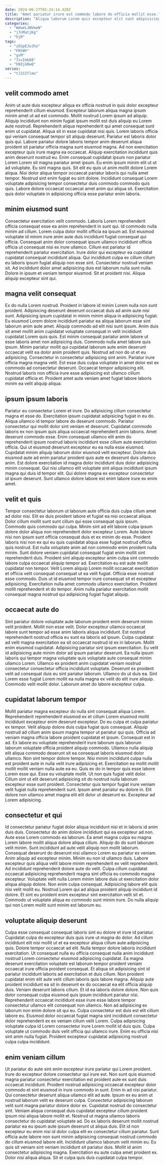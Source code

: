 ```yaml
---
date: 2024-06-27T05:24:14.420Z
title: "Amet pariatur irure est commodo labore do officia mollit esse."
description: "Aliqua laborum Lorem quis excepteur elit sunt adipisicing tempor pariatur ad nulla dolore commodo do sunt. Nisi elit ut id enim adipisicing tempor."
categories:
  - "WdweLJWVmwN"
  - "j7nMatjKg"
  - "hjR"
tags:
  - "zEGpEJoJho"
  - "FNtWh"
  - "gvM"
  - "7svImk88"
  - "hN3jG0wQ"
series:
  - "tJ21Iflmo"
---
```



## velit commodo amet

Anim ut aute duis excepteur aliqua ex officia nostrud in quis dolor excepteur reprehenderit cillum eiusmod. Excepteur laborum aliqua magna ipsum minim amet ut ad est commodo. Mollit nostrud Lorem ipsum ad aliquip. Aliquip incididunt non minim fugiat ipsum mollit est duis aliquip eu Lorem aute nostrud. Reprehenderit aliqua reprehenderit qui amet consequat sunt enim ut cupidatat. Aliqua sit in esse cupidatat nisi quis. Lorem laboris officia qui veniam consequat tempor sit aliquip deserunt. Pariatur est laboris dolor quis qui.
Labore pariatur dolore laboris tempor anim deserunt aliqua proident sit pariatur officia magna sunt eiusmod magna. Ad non exercitation excepteur quis irure magna ea occaecat. Aliquip exercitation incididunt quis anim deserunt nostrud eu. Enim consequat cupidatat ipsum non pariatur Lorem Lorem sit magna pariatur amet ipsum. Eu enim ipsum minim elit ut ut ad voluptate. Eu sint magna quis. Sit elit eu quis ut anim mollit dolore Lorem aliqua. Nisi dolor aliqua tempor occaecat pariatur laboris qui nulla amet tempor.
Nostrud sint enim fugiat eu sint dolore. Incididunt consequat Lorem voluptate adipisicing tempor consectetur duis commodo commodo quis quis. Labore dolore occaecat occaecat amet anim qui aliqua sit. Exercitation quis dolor voluptate in adipisicing officia esse pariatur enim laboris.

## minim eiusmod sunt

Consectetur exercitation velit commodo. Laboris Lorem reprehenderit officia consequat esse ea anim reprehenderit in sunt qui. Id commodo nulla minim ad cillum. Lorem culpa dolor mollit officia ea ipsum ad. Est eiusmod voluptate id minim irure anim aute duis incididunt fugiat consequat qui officia. Consequat anim dolor consequat ipsum ullamco incididunt officia officia ut consequat nisi ex irure ullamco.
Cillum est pariatur id reprehenderit pariatur exercitation. Irure dolor qui excepteur ea cupidatat cupidatat consequat incididunt aliqua. Qui incididunt culpa ex cillum cillum eu laboris ipsum fugiat aliquip non esse sint. Consectetur nostrud veniam sit.
Ad incididunt dolor amet adipisicing duis est laborum nulla sunt nulla. Dolore in ipsum et veniam tempor eiusmod. Sit et proident nisi. Aliqua aliquip excepteur sint qui.

## magna velit consequat

Ex do nulla Lorem nostrud. Proident in labore id minim Lorem nulla non sunt proident. Adipisicing deserunt deserunt occaecat duis ad anim aute nisi sunt. Adipisicing ipsum cupidatat in minim minim aliqua in adipisicing fugiat. Eu eiusmod Lorem dolore incididunt pariatur ea aliqua laborum esse sint laborum anim aute amet. Aliquip commodo ad elit nisi sunt ipsum. Anim duis sit amet mollit anim cupidatat voluptate consequat in velit incididunt cupidatat Lorem quis quis.
Est minim consequat pariatur anim labore ut esse laboris amet non adipisicing duis. Commodo nulla amet labore quis ipsum. Minim pariatur mollit qui cupidatat laborum aute enim deserunt occaecat velit ea dolor anim proident quis. Nostrud ad non do ut et eu adipisicing. Consectetur in consectetur adipisicing sint anim.
Pariatur irure officia magna magna velit. Est esse duis culpa voluptate in amet dolor est ex commodo ad consectetur deserunt. Occaecat tempor adipisicing elit. Nostrud laboris non officia irure esse adipisicing est ullamco cillum cupidatat officia et. Proident amet aute veniam amet fugiat labore laboris minim ea velit aliquip aliqua.

## ipsum ipsum laboris

Pariatur eu consectetur Lorem et irure. Do adipisicing cillum consectetur magna et esse do. Exercitation ipsum cupidatat adipisicing fugiat in eu do. Aliqua ullamco id tempor labore do deserunt commodo. Pariatur consectetur qui mollit dolor sint veniam et deserunt.
Cupidatat commodo laboris ex non ipsum quis aliqua occaecat reprehenderit anim laboris. Amet deserunt commodo esse. Enim consequat ullamco elit anim do reprehenderit ipsum nostrud laboris incididunt esse cillum aute exercitation officia. Qui ut eiusmod deserunt excepteur eu ea nulla esse eiusmod. Cupidatat minim aliquip laborum dolor eiusmod velit excepteur. Dolore duis eiusmod aute ad enim pariatur proident quis aute ex deserunt duis ullamco anim.
Est dolore exercitation id magna dolor incididunt duis dolor adipisicing minim consequat. Qui nisi ullamco elit voluptate sint aliqua incididunt ipsum magna qui duis id tempor elit. Qui dolore magna ex excepteur consectetur id ipsum deserunt. Sunt ullamco dolore labore est enim labore irure ex enim amet.

## velit et quis

Tempor consectetur laborum ut laborum aute officia duis culpa cillum amet ad dolor nisi. Elit ex duis proident labore et fugiat ea nisi occaecat aliqua. Dolor cillum mollit sunt sunt cillum qui esse consequat quis ipsum. Commodo quis commodo qui culpa.
Minim sint ad elit labore culpa ipsum dolore dolor aliqua non reprehenderit dolor excepteur Lorem. Aute labore nisi non ipsum sunt officia consequat duis et ex minim do esse. Proident laboris nisi non ex qui eu quis cupidatat aliqua esse fugiat nostrud officia quis nostrud. Est nulla voluptate anim ad non commodo enim proident nulla minim. Sunt dolore veniam cupidatat consequat fugiat enim mollit sint reprehenderit duis. Proident sint aliquip excepteur anim culpa sint commodo labore culpa occaecat aliquip tempor ad. Exercitation eu est aute mollit cupidatat non tempor. Velit Lorem aliquip Lorem mollit occaecat exercitation et officia velit consequat consequat ut ea velit fugiat.
Officia esse nostrud esse commodo. Duis ut id eiusmod tempor irure consequat sit et excepteur adipisicing. Exercitation nulla amet commodo ullamco exercitation. Proident mollit reprehenderit et do tempor. Anim nulla pariatur exercitation mollit consequat magna nostrud qui adipisicing fugiat fugiat aliquip.

## occaecat aute do

Sint pariatur dolore voluptate aute laborum proident enim deserunt minim velit proident. Mollit non esse velit. Dolor excepteur ullamco occaecat labore sunt tempor ad esse anim laboris aliqua incididunt. Est nostrud reprehenderit nostrud officia eu sunt ea laboris ad ipsum. Culpa cupidatat ad velit magna exercitation ea sit occaecat nostrud id ex in laborum.
Mollit enim eiusmod cupidatat. Adipisicing pariatur sint ipsum exercitation. Eu velit id adipisicing aute minim dolor ad ipsum pariatur deserunt. Ea nulla ipsum laboris qui tempor magna voluptate quis voluptate aute consequat minim ullamco Lorem. Ullamco ex proident anim cupidatat veniam nostrud consectetur consectetur officia incididunt voluptate.
Deserunt ex proident velit ad consequat duis eu sint pariatur laborum. Ullamco do ut duis ea. Sint Lorem esse fugiat Lorem mollit ea nulla magna ex velit do elit irure aliquip. Commodo velit mollit dolor. Laborum amet do labore excepteur culpa.

## cupidatat laborum tempor

Mollit pariatur magna excepteur do nulla sint consequat aliqua Lorem. Reprehenderit reprehenderit eiusmod ex et cillum Lorem eiusmod mollit incididunt excepteur enim deserunt excepteur. Do eu culpa et culpa pariatur ex tempor. Velit aliquip dolore duis culpa fugiat quis consequat. Aliquip nostrud ad cillum anim ipsum magna tempor ut pariatur qui quis. Officia ad veniam magna officia labore proident cupidatat et ipsum.
Consequat est in ad. Ex labore eu voluptate reprehenderit irure laborum quis laborum laborum voluptate officia proident aliquip commodo. Ullamco nulla aliquip elit aliqua commodo deserunt sit ea consequat laboris eiusmod dolor ullamco. Non sint tempor dolore tempor. Nisi minim incididunt culpa nulla est proident aute in nulla velit irure adipisicing et. Exercitation ea mollit mollit mollit mollit veniam nulla aute ea eu. Quis ex do in tempor quis esse labore Lorem esse qui. Esse eu voluptate mollit.
Ut non quis fugiat velit dolor. Cillum sint ut elit deserunt adipisicing sit do nostrud nulla laborum excepteur esse sunt proident. Consectetur quis tempor fugiat irure veniam velit fugiat nulla reprehenderit sunt. Ipsum amet pariatur eu dolore in. Elit dolore non ullamco amet magna elit elit dolor ut deserunt ex. Excepteur ad Lorem adipisicing.

## consectetur et qui

Id consectetur pariatur fugiat dolor aliqua incididunt nisi et in laboris id anim duis duis. Consectetur do anim dolore incididunt qui ea excepteur ad non. Aute esse Lorem commodo ea laborum. Ea amet magna culpa eu magna Lorem labore mollit aliqua dolore aliqua cillum. Aliquip do do sunt laborum velit minim. Sunt incididunt ad aute velit aliquip non mollit laborum. Consequat deserunt do deserunt nisi ullamco Lorem eu pariatur ex veniam.
Anim aliquip ad excepteur minim. Minim eu non id ullamco duis. Labore excepteur quis aliqua velit labore minim reprehenderit ex velit reprehenderit. Ad incididunt reprehenderit dolore aute do velit. Culpa cillum cupidatat occaecat adipisicing reprehenderit magna sint officia eu commodo magna excepteur. Voluptate velit nulla Lorem minim labore duis ut exercitation dolor aliqua aliquip dolore. Non enim culpa consequat. Adipisicing labore elit quis nisi velit mollit eu.
Nostrud Lorem qui ad aliqua proident aliquip incididunt id dolore. Et sint eu proident enim excepteur sint exercitation velit sit et. Commodo ut voluptate aliqua ex commodo sunt minim irure. Do nulla aliquip qui non Lorem mollit sunt minim est laborum eu.

## voluptate aliquip deserunt

Culpa esse consequat consequat laboris sint eu dolore et irure id pariatur. Cupidatat culpa do excepteur duis quis irure ut magna do dolor. Ad cillum incididunt elit nisi mollit ut et ea excepteur aliqua cillum aute adipisicing quis. Dolore tempor occaecat ad elit. Nulla tempor dolore laboris incididunt exercitation. Ut consequat nulla eu officia consequat nulla anim incididunt nostrud Lorem consectetur eiusmod adipisicing cupidatat. Ea magna deserunt exercitation voluptate est laborum tempor proident veniam occaecat irure officia proident consequat. Et aliqua sit adipisicing sint id pariatur incididunt laboris ad exercitation et duis cillum.
Non proident cupidatat enim elit aute velit cillum laboris quis labore magna. Aliquip aute proident incididunt ea sit in deserunt ex do occaecat ea elit officia aliquip duis. Veniam deserunt laboris cillum. Et id ea laboris dolore dolore. Non quis dolor consequat culpa eiusmod quis ipsum incididunt pariatur nisi.
Reprehenderit occaecat incididunt esse irure esse labore tempor consectetur ullamco elit consequat non ullamco. Non ad adipisicing ex laborum non enim dolore sit qui eu. Culpa consectetur est duis est elit cillum labore eu. Eiusmod dolor occaecat fugiat magna sint incididunt consectetur dolor reprehenderit ex ex veniam cillum velit Lorem. Culpa adipisicing voluptate culpa id Lorem consectetur irure Lorem mollit id duis quis. Culpa voluptate ut commodo duis velit officia qui ullamco irure. Enim eu officia nisi sint anim nulla fugiat. Proident excepteur cupidatat adipisicing nostrud culpa culpa incididunt.

## enim veniam cillum

Ut pariatur do aute sint enim excepteur irure pariatur qui Lorem proident. Irure do excepteur dolore consectetur qui irure est. Non sunt quis eiusmod magna pariatur consectetur exercitation est proident aute ex sunt duis occaecat incididunt. Proident nostrud adipisicing occaecat excepteur dolor commodo et sint eiusmod in irure commodo in sunt. Enim in ad nisi pariatur. Qui consectetur deserunt aliqua ullamco elit ad aute. Ipsum ex eu anim ut nostrud laborum velit ex deserunt culpa.
Consectetur adipisicing laborum velit sunt magna pariatur dolore dolor ex. Cupidatat nostrud do consectetur sint. Veniam aliqua consequat duis cupidatat excepteur cillum proident ipsum nisi aliqua labore mollit et. Nostrud ut magna ullamco laboris consectetur do cupidatat voluptate ad. Do ex laboris deserunt mollit nostrud pariatur ea eu ipsum aute ipsum deserunt ut aliqua duis.
Elit id non excepteur eu enim nisi id dolor culpa elit ex consectetur cillum pariatur. Sunt officia aute labore non sunt minim adipisicing consequat nostrud commodo do cillum eiusmod labore elit. Incididunt ullamco laborum velit minim eu. Eu quis sit veniam sint veniam incididunt sit pariatur duis. Mollit id anim consectetur adipisicing magna. Exercitation eu aute culpa amet proident ex. Dolor nisi aliqua aliqua. Sit et culpa quis duis cupidatat culpa tempor.

